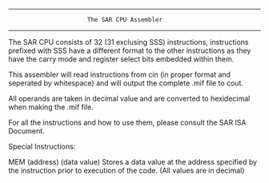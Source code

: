------------------------------------------------------------------------------

				          The SAR CPU Assembler

------------------------------------------------------------------------------

The SAR CPU consists of 32 (31 exclusing SSS) instructions, instructions prefixed with SSS have a different format to the other instructions as they have the carry mode and register select bits embedded within them.

This assembler will read instructions from cin (in proper format and seperated by whitespace) and will output the complete .mif file to cout.

All operands are taken in decimal value and are converted to hexidecimal when making the .mif file.

For all the instructions and how to use them, please consult the SAR ISA Document.

Special Instructions:

MEM (address) (data value)
	Stores a data value at the address specified by the instruction prior to execution of the code. (All values are in decimal)
